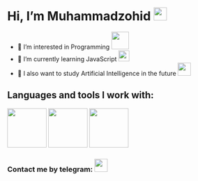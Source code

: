 # Hi, I’m Muhammadzohid <img src="https://media.giphy.com/media/hvRJCLFzcasrR4ia7z/giphy.gif" width="30px">
- 👀 I’m interested in Programming <img src="https://banner2.cleanpng.com/20180203/dxq/kisspng-computer-programming-programmer-icon-design-softwa-coder-png-transparent-image-5a756d899b30b0.5759607015176451936357.jpg" width="40px">
- 🌱 I’m currently learning JavaScript <img src="https://upload.wikimedia.org/wikipedia/commons/6/6a/JavaScript-logo.png" width="25px">
- 🤖 I also want to study Artificial Intelligence in the future <img src="https://cdn-icons-png.flaticon.com/512/8593/8593325.png" width="30px">
## Languages ​​and tools I work with:
<code><img src="https://e7.pngegg.com/pngimages/837/140/png-clipart-html-5-logo-html5-grey-black-icons-logos-emojis-tech-companies.png" width="90px"></code>
<code><img src="https://w7.pngwing.com/pngs/226/1010/png-transparent-web-development-cascading-style-sheets-css3-computer-icons-others-miscellaneous-angle-rectangle.png" width="90px"></code>
<code><img src="https://www.pngitem.com/pimgs/m/27-278312_bootstrap-bootstrap-logo-black-and-white-hd-png.png" width="90px"></code>
### Contact me by telegram: <a href="https://t.me/muhammadzohid_11"><img src="https://w7.pngwing.com/pngs/284/690/png-transparent-telegram-logo-computer-icons-telegram-logo-blue-angle-triangle-thumbnail.png" width="30px"></a>
<!---
MuhammadzohidLatifjonov/MuhammadzohidLatifjonov is a ✨ special ✨ repository because its `README.md` (this file) appears on your GitHub profile.
You can click the Preview link to take a look at your changes.
--->

